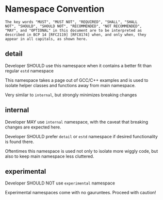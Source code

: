 # Namespace Convention

```
The key words "MUST", "MUST NOT", "REQUIRED", "SHALL", "SHALL
NOT", "SHOULD", "SHOULD NOT", "RECOMMENDED", "NOT RECOMMENDED",
"MAY", and "OPTIONAL" in this document are to be interpreted as
described in BCP 14 [RFC2119] [RFC8174] when, and only when, they
appear in all capitals, as shown here.
```

## detail

Developer SHOULD use this namespace when it contains a better fit than regular `estd` namespace

This namespace takes a page out of GCC/C++ examples and is used
to isolate helper classes and functions away from main namespace.

Very similar to `internal`, but strongly minimizes breaking changes

## internal

Developer MAY use `internal` namespace, with the caveat that breaking changes are expected
here.

Developer SHOULD prefer `detail` or `estd` namespace if desired functionality is found there.

Oftentimes this namespace is used not only to isolate more wiggly
code, but also to keep main namespace less cluttered.

## experimental

Developer SHOULD NOT use `experimental` namespace

Experimental namespaces come with no gauruntees.  Proceed with
caution!
